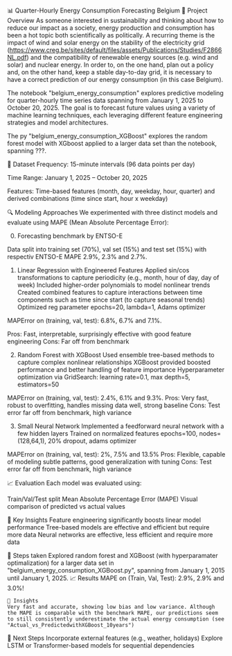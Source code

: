 📊 Quarter-Hourly Energy Consumption Forecasting Belgium
🧠 Project Overview
As someone interested in sustainability and thinking about how to reduce our impact as a society, energy production and consumption has been a hot topic both scientifically as politically. A recurring theme is the impact of wind and solar energy on the stability of the electricity grid (https://www.creg.be/sites/default/files/assets/Publications/Studies/F2866NL.pdf) and the compatibility of renewable energy sources (e.g. wind and solar) and nuclear energy. In order to, on the one hand, plan out a policy and, on the other hand, keep a stable day-to-day grid, it is necessary to have a correct prediction of our energy consumption (in this case Belgium).

The notebook "belgium_energy_consumption" explores predictive modeling for quarter-hourly time series data spanning from January 1, 2025 to October 20, 2025. The goal is to forecast future values using a variety of machine learning techniques, each leveraging different feature engineering strategies and model architectures.

The py "belgium_energy_consumption_XGBoost" explores the random forest model with XGboost applied to a larger data set than the notebook, spanning ???.

📁 Dataset
Frequency: 15-minute intervals (96 data points per day)

Time Range: January 1, 2025 – October 20, 2025

Features: Time-based features (month, day, weekday, hour, quarter) and derived combinations (time since start, hour x weekday)

🔍 Modeling Approaches
We experimented with three distinct models and evaluate using MAPE (Mean Absolute Percentage Error):

0. Forecasting benchmark by ENTSO-E

Data split into training set (70%), val set (15%) and test set (15%) with respectiv ENTSO-E MAPE 2.9%, 2.3% and 2.7%.

1. Linear Regression with Engineered Features
Applied sin/cos transformations to capture periodicity (e.g., month, hour of day, day of week)
Included higher-order polynomials to model nonlinear trends
Created combined features to capture interactions between time components such as time since start (to capture seasonal trends)
Optimized reg parameter
epochs=20, lambda=1, Adams optimizer

MAPError on (training, val, test): 6.8%, 6.7% and 7.1%.

Pros: Fast, interpretable, surprisingly effective with good feature engineering
Cons: Far off from benchmark

2. Random Forest with XGBoost
Used ensemble tree-based methods to capture complex nonlinear relationships
XGBoost provided boosted performance and better handling of feature importance
Hyperparameter optimization via GridSearch: learning rate=0.1, max depth=5, estimators=50 

MAPError on (training, val, test): 2.4%, 6.1% and 9.3%.
Pros: Very fast, robust to overfitting, handles missing data well, strong baseline
Cons: Test error far off from benchmark, high variance

3. Small Neural Network
Implemented a feedforward neural network with a few hidden layers
Trained on normalized features
epochs=100, nodes=(128,64,1), 20% dropout, adams optimizer

MAPError on (training, val, test): 2%, 7.5% and 13.5%
Pros: Flexible, capable of modeling subtle patterns, good generalization with tuning
Cons: Test error far off from benchmark, high variance

📈 Evaluation
Each model was evaluated using:

Train/Val/Test split
Mean Absolute Percentage Error (MAPE)
Visual comparison of predicted vs actual values

📌 Key Insights
Feature engineering significantly boosts linear model performance
Tree-based models are effective and efficient but require more data
Neural networks are effective, less efficient and require more data

🚀 Steps taken
Explored random forest and XGBoost (with hyperparamater optimalization) for a larger data set in "belgium_energy_consumption_XGBoost.py", spanning from January 1, 2015 until January 1, 2025.
    📈 Results
    MAPE  on (Train, Val, Test): 2.9%, 2.9% and 3.0%!

    📌 Insights
    Very fast and accurate, showing low bias and low variance. Although the MAPE is comparable with the benchmark MAPE, our predictions seem to still consistently underestimate the actual energy consumption (see "Actual_vs_PredictedwithXGBoost_10years")

🚀 Next Steps
Incorporate external features (e.g., weather, holidays)
Explore LSTM or Transformer-based models for sequential dependencies